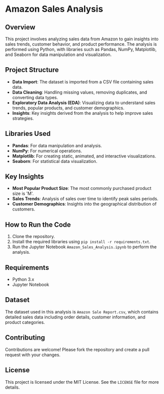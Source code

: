 # Amazon Sales Analysis


## Overview
This project involves analyzing sales data from Amazon to gain insights into sales trends, customer behavior, and product performance. The analysis is performed using Python, with libraries such as Pandas, NumPy, Matplotlib, and Seaborn for data manipulation and visualization.

## Project Structure
- **Data Import**: The dataset is imported from a CSV file containing sales data.
- **Data Cleaning**: Handling missing values, removing duplicates, and converting data types.
- **Exploratory Data Analysis (EDA)**: Visualizing data to understand sales trends, popular products, and customer demographics.
- **Insights**: Key insights derived from the analysis to help improve sales strategies.

## Libraries Used
- **Pandas**: For data manipulation and analysis.
- **NumPy**: For numerical operations.
- **Matplotlib**: For creating static, animated, and interactive visualizations.
- **Seaborn**: For statistical data visualization.

## Key Insights
- **Most Popular Product Size**: The most commonly purchased product size is 'M'.
- **Sales Trends**: Analysis of sales over time to identify peak sales periods.
- **Customer Demographics**: Insights into the geographical distribution of customers.

## How to Run the Code
1. Clone the repository.
2. Install the required libraries using `pip install -r requirements.txt`.
3. Run the Jupyter Notebook `Amazon_Sales_Analysis.ipynb` to perform the analysis.

## Requirements
- Python 3.x
- Jupyter Notebook

## Dataset
The dataset used in this analysis is `Amazon Sale Report.csv`, which contains detailed sales data including order details, customer information, and product categories.

## Contributing
Contributions are welcome! Please fork the repository and create a pull request with your changes.

## License
This project is licensed under the MIT License. See the `LICENSE` file for more details.

